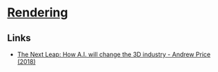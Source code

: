 # [Rendering](https://en.wikipedia.org/wiki/Rendering_(computer_graphics))

## Links

- [The Next Leap: How A.I. will change the 3D industry - Andrew Price (2018)](https://www.youtube.com/watch?v=FlgLxSLsYWQ)